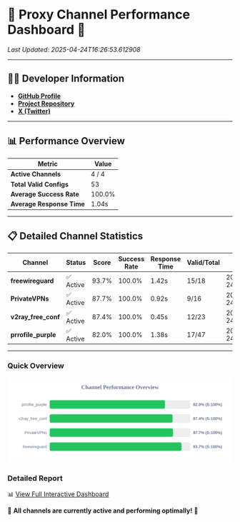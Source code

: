 # 🌟 Proxy Channel Performance Dashboard 🌟

_Last Updated: 2025-04-24T16:26:53.612908_

---

## 👩‍💻 Developer Information

- **[GitHub Profile](https://github.com/4n0nymou3)**  
- **[Project Repository](https://github.com/4n0nymou3/multi-proxy-config-fetcher)**  
- **[X (Twitter)](https://x.com/4n0nymou3)**  

---

## 📊 Performance Overview

| Metric                | Value       |
|-----------------------|-------------|
| **Active Channels**   | 4 / 4       |
| **Total Valid Configs** | 53          |
| **Average Success Rate** | 100.0%      |
| **Average Response Time** | 1.04s       |

---

## 📋 Detailed Channel Statistics

| Channel          | Status     | Score  | Success Rate | Response Time | Valid/Total | Last Success               |
|------------------|------------|--------|--------------|---------------|-------------|----------------------------|
| **freewireguard**  | ✅ Active  | 93.7%  | 100.0% | 1.42s         | 15/18       | 2025-04-24T16:26:53.611022 |
| **PrivateVPNs**  | ✅ Active  | 87.7%  | 100.0% | 0.92s         | 9/16       | 2025-04-24T16:26:52.161401 |
| **v2ray_free_conf**  | ✅ Active  | 87.4%  | 100.0% | 0.45s         | 12/23       | 2025-04-24T16:26:51.206080 |
| **prrofile_purple**  | ✅ Active  | 82.0%  | 100.0% | 1.38s         | 17/47       | 2025-04-24T16:26:50.702726 |

---

### Quick Overview
<div align="center">
  <a href="https://raw.githubusercontent.com/nullluser/NullRepo/refs/heads/main/assets/channel_stats_chart.svg">
    <img src="https://raw.githubusercontent.com/nullluser/NullRepo/refs/heads/main/assets/channel_stats_chart.svg" alt="Source Performance Statistics" width="800">
  </a>
</div>

### Detailed Report
📊 [View Full Interactive Dashboard](https://htmlpreview.github.io/?https://github.com/nullluser/NullRepo/blob/main/assets/performance_report.html)

🎉 **All channels are currently active and performing optimally!** 🎉
